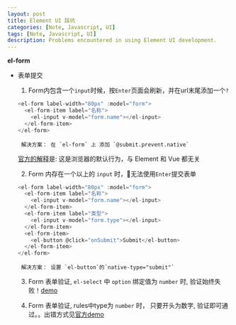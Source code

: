 ```yaml
---
layout: post
title: Element UI 踩坑
categories: [Note, Javascript, UI]
tags: [Note, Javascript, UI]
description: Problems encountered in using Element UI development.
---
```


**el-form**

 * 表单提交

    1. Form内包含一个`input`时候，按`Enter`页面会刷新，并在url末尾添加一个`?`

    ```js
    <el-form label-width="80px" :model="form">
      <el-form-item label="名称">
        <el-input v-model="form.name"></el-input>
      </el-form-item>
    </el-form>
    ```

        解决方案： 在 `el-form` 上 添加 `@submit.prevent.native`

    [官方的解释](https://github.com/ElemeFE/element/issues/3625#issuecomment-310571719)是: 这是浏览器的默认行为，与 Element 和 Vue 都无关

    2. Form 内存在一个以上的 `input` 时，无法使用`Enter`提交表单

      ```js
      <el-form label-width="80px" :model="form">
        <el-form-item label="名称">
          <el-input v-model="form.name"></el-input>
        </el-form-item>
        <el-form-item label="类型">
          <el-input v-model="form.type"></el-input>
        </el-form-item>
        <el-form-item>
          <el-button @click="onSubmit">Submit</el-button>
        </el-form-item>
      </el-form>
      ```

        解决方案： 设置 `el-button`的`native-type="submit"`

    3. Form 表单验证, `el-select` 中 `option` 绑定值为 `number` 时, 验证始终失败！[demo](http://jsbin.com/ciravejuye/edit?html,output)

    4. Form 表单验证, rules中type为 `number` 时， 只要开头为数字, 验证即可通过。。出错方式见[官方demo](https://jsfiddle.net/api/post/library/pure/)